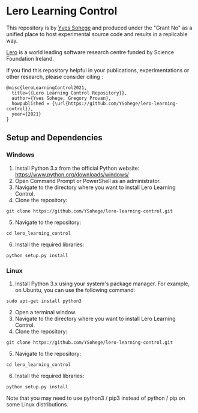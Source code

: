 # Lero Learning Control 

This repository is by [Yves Sohege](https://github.com/YSohege) and produced under the "Grant No"
as a unified place to host experimental source code and results in a replicable way. 

[Lero](https://lero.ie/) is a world leading software research centre funded by Science Foundation Ireland.


If you find this repository helpful in your publications, experimentations or other research,
please consider citing :

```
@misc{leroLearningControl2021,
  title={{Lero Learning Control Repository}},
  author={Yves Sohege, Gregory Provan},
  howpublished = {\url{https://github.com/YSohege/lero-learning-control}},
  year={2021}
}
```

## Setup and Dependencies


[//]: # (NOTE ADD EXTRA MPC PATH INSTALL) 

### Windows
1) Install Python 3.x from the official Python website: https://www.python.org/downloads/windows/
2) Open Command Prompt or PowerShell as an administrator.
3) Navigate to the directory where you want to install Lero Learning Control. 
4) Clone the repository:
```
git clone https://github.com/YSohege/lero-learning-control.git
```
5) Navigate to the repository:
```
cd lero_learning_control
```
6) Install the required libraries:
```
python setup.py install
```


### Linux
1) Install Python 3.x using your system's package manager. For example, on Ubuntu, you can use the following command:
```
sudo apt-get install python3
```
2) Open a terminal window.
3) Navigate to the directory where you want to install Lero Learning Control.
4) Clone the repository:
```
git clone https://github.com/YSohege/lero-learning-control.git
```
5) Navigate to the repository:
```
cd lero_learning_control
```
6) Install the required libraries:
```
python setup.py install
```
Note that you may need to use python3 / pip3 instead of python / pip on some Linux distributions.





[//]: # (+ Python/numpy/[PyTorch]&#40;https://pytorch.org&#41;)

[//]: # (+ [locuslab/mpc.pytorch]&#40;https://github.com/locuslab/mpc.pytorch&#41;)

[//]: # ()
[//]: # (# LQR Imitation Learning Experiments)

[//]: # ()
[//]: # (From within the `imitation_lqr` directory:)

[//]: # (1. `train.py` is the main training script for the experiment )

[//]: # (   in Section 5.3.)

[//]: # ()
[//]: # (# Non-Convex Imitation Learning Experiments)

[//]: # ()
[//]: # (From within the `imitation_nonconvex` directory:)

[//]: # (1. `make_dataset.py` should be run to create a dataset of trajectories)

[//]: # (   for each environment.)

[//]: # (2. `il_exp.py` is the main training script for each experiment.)

[//]: # (3. `run-pendulum-cartpole.sh` runs all of the experiments for the)

[//]: # (   pendulum and cartpole environments in Section 5.3.)

[//]: # (3. `run-complex-pendulum.sh` runs all of the experiments for the)

[//]: # (   non-realizable pendulum environment in Section 5.4.)
